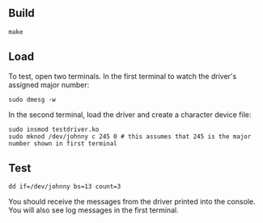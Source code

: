 ## Build
```
make
```

## Load
To test, open two terminals. In the first terminal to watch the driver's assigned major number:
```
sudo dmesg -w
```

In the second terminal, load the driver and create a character device file:
```
sudo insmod testdriver.ko 
sudo mknod /dev/johnny c 245 0 # this assumes that 245 is the major number shown in first terminal
```

## Test
```
dd if=/dev/johnny bs=13 count=3
```

You should receive the messages from the driver printed into the console. You will also see log messages in
the first terminal.
